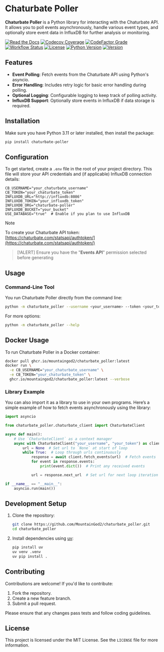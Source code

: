 # Chaturbate Poller

**Chaturbate Poller** is a Python library for interacting with the Chaturbate API. It allows you to poll events asynchronously, handle various event types, and optionally store event data in InfluxDB for further analysis or monitoring.

[![Read the Docs](https://img.shields.io/readthedocs/chaturbate-poller?link=https%3A%2F%2Fchaturbate-poller.readthedocs.io%2Fen%2Fstable%2F)](https://chaturbate-poller.readthedocs.io/en/stable/)
[![Codecov Coverage](https://img.shields.io/codecov/c/github/MountainGod2/chaturbate_poller/main?link=https%3A%2F%2Fapp.codecov.io%2Fgh%2FMountainGod2%2Fchaturbate_poller)](https://app.codecov.io/gh/MountainGod2/chaturbate_poller/)
[![CodeFactor Grade](https://img.shields.io/codefactor/grade/github/MountainGod2/chaturbate_poller?link=https%3A%2F%2Fwww.codefactor.io%2Frepository%2Fgithub%2Fmountaingod2%2Fchaturbate_poller)](https://www.codefactor.io/repository/github/mountaingod2/chaturbate_poller)
[![Workflow Status](https://img.shields.io/github/actions/workflow/status/MountainGod2/chaturbate_poller/ci-cd-build.yml?branch=main&link=https%3A%2F%2Fgithub.com%2FMountainGod2%2Fchaturbate_poller%2Factions%2Fworkflows%2Fci-cd-build.yml)](https://github.com/MountainGod2/chaturbate_poller/actions/workflows/ci-cd-build.yml/)
[![License](https://img.shields.io/pypi/l/chaturbate-poller?link=https%3A%2F%2Fgithub.com%2FMountainGod2%2Fchaturbate_poller)](https://github.com/MountainGod2/chaturbate_poller?tab=MIT-1-ov-file)
[![Python Version](https://img.shields.io/pypi/pyversions/chaturbate-poller?link=https%3A%2F%2Fwww.python.org%2Fdownloads%2F)](https://www.python.org/downloads/)
[![Version](https://img.shields.io/pypi/v/chaturbate-poller?link=https%3A%2F%2Fpypi.org%2Fproject%2Fchaturbate-poller%2F)](https://pypi.org/project/chaturbate-poller/)

## Features

- **Event Polling**: Fetch events from the Chaturbate API using Python's asyncio.
- **Error Handling**: Includes retry logic for basic error handling during polling.
- **Optional Logging**: Configurable logging to keep track of polling activity.
- **InfluxDB Support**: Optionally store events in InfluxDB if data storage is required.

## Installation

Make sure you have Python 3.11 or later installed, then install the package:

```bash
pip install chaturbate-poller
```

## Configuration

To get started, create a `.env` file in the root of your project directory. This file will store your API credentials and (if applicable) InfluxDB connection details:

```env
CB_USERNAME="your_chaturbate_username"
CB_TOKEN="your_chaturbate_token"
INFLUXDB_URL="http://influxdb:8086"
INFLUXDB_TOKEN="your_influxdb_token"
INFLUXDB_ORG="chaturbate-poller"
INFLUXDB_BUCKET="your_bucket"
USE_DATABASE="true"  # Enable if you plan to use InfluxDB
```

> [!NOTE]
> To create your Chaturbate API token: [https://chaturbate.com/statsapi/authtoken/](https://chaturbate.com/statsapi/authtoken/)

> [!ALERT]
> Ensure you have the "**Events API**" permission selected before generating

## Usage

### Command-Line Tool

You run Chaturbate Poller directly from the command line:

```bash
python -m chaturbate_poller --username <your_username> --token <your_token>
```

For more options:

```bash
python -m chaturbate_poller --help
```

## Docker Usage

To run Chaturbate Poller in a Docker container:

```bash
docker pull ghcr.io/mountaingod2/chaturbate_poller:latest
docker run \
  -e CB_USERNAME="your_chaturbate_username" \
  -e CB_TOKEN="your_chaturbate_token" \
  ghcr.io/mountaingod2/chaturbate_poller:latest --verbose
```

### Library Example

You can also import it as a library to use in your own programs. Here’s a simple example of how to fetch events asynchronously using the library:

```python
import asyncio

from chaturbate_poller.chaturbate_client import ChaturbateClient

async def main():
    # Use `ChaturbateClient` as a context manager
    async with ChaturbateClient("your_username", "your_token") as client:
        url = None  # Set url to `None` at start of loop
        while True:  # Loop through urls continuously
            response = await client.fetch_events(url)  # Fetch events
            for event in response.events:
                print(event.dict())  # Print any received events

            url = response.next_url  # Set url for next loop iteration

if __name__ == "__main__":
    asyncio.run(main())
```

## Development Setup

1. Clone the repository:
   ```bash
   git clone https://github.com/MountainGod2/chaturbate_poller.git
   cd chaturbate_poller
   ```

2. Install dependencies using [uv](https://docs.astral.sh/uv/):
   ```bash
   pip install uv
   uv venv .venv
   uv pip install .
   ```

## Contributing

Contributions are welcome! If you'd like to contribute:

1. Fork the repository.
2. Create a new feature branch.
3. Submit a pull request.

Please ensure that any changes pass tests and follow coding guidelines.

## License

This project is licensed under the MIT License. See the `LICENSE` file for more information.
